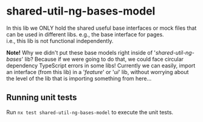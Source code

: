 # shared-util-ng-bases-model

In this lib we ONLY hold the shared useful base interfaces or mock files that can be used in different libs. e.g., the base interface for pages.  
i.e., this lib is not functional independently.

**Note!** Why we didn't put these base models right inside of '_shared-util-ng-bases_' lib? Because if we were going to do that, we could face circular dependency TypeScript errors in some libs! Currently we can easily, import an interface (from this lib) in a '_feature_' or '_ui_' lib, without worrying about the level of the lib that is importing something from here...

## Running unit tests

Run `nx test shared-util-ng-bases-model` to execute the unit tests.
